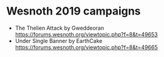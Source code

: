# Wesnoth 2019 campaigns

- The Thelien Attack by Gweddeoran https://forums.wesnoth.org/viewtopic.php?f=8&t=49653
- Under Single Banner by EarthCake https://forums.wesnoth.org/viewtopic.php?f=8&t=49665
